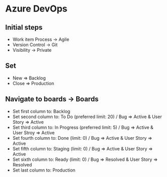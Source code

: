 # Azure DevOps

## Initial steps

* Work item Process -> Agile
* Version Control -> Git
* Visibility -> Private

## Set

* New => Backlog
* Close => Production

## Navigate to boards -> Boards

* Set first column to: Backlog
* Set second column to: To Do (preferred limit: 20) / Bug => Active & User Story => Active
* Set third column to: In Progress (preferred limit: 5) / Bug => Active & User Stroy => Active
* Set fourth column to: Done (limit: 0) / Bug => Active & User Story => Active
* Set fifth column to: Staging (limit: 0) / Bug => Active & User Story => Active
* Set sixth column to: Ready (limit: 0) / Bug => Resolved & User Story => Resolved
* Set last column to: Production